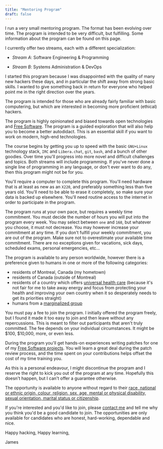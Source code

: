 ```yaml
---
title: "Mentoring Program"
draft: false
---
```


I run a very small mentoring program. The format has been evolving over time.
The program is intended to be very difficult, but fulfilling. Some information
about the program can be found on this page.

I currently offer two streams, each with a different specialization:

* _Stream A_: Software Engineering & Programming

* _Stream B_: Systems Administration & DevOps

I started this program because I was disappointed with the quality of many new
hackers these days, and in particular the shift away from strong basic skills. I
wanted to give something back in return for everyone who helped point me in the
right direction over the years.

The program is intended for those who are already fairly familiar with basic
computering, but which are interested in becoming more proficient (ethical)
hackers.

The program is highly opinionated and biased towards open technologies and [Free
Software](https://www.gnu.org/philosophy/free-sw.html). The program is a guided
exploration that will also help you to become a better autodidact. This is an
essential skill if you want to work on modern, high-end technologies.

The course begins by getting you up to speed with the basic `GNU+Linux`
technology stack, `IRC` and `Libera.chat`, `git`, `bash`, and a bunch of other
goodies. Over time you'll progress into more novel and difficult challenges and
topics. Both streams will include programming. If you've never done a single
line of programming in any language, or don't ever want to do any, then this
program might not be for you.

You'll require a computer to complete this program. You'll need hardware that is
at least as new as an `X220`, and preferably something less than five years old.
You'll need to be able to erase it completely, so make sure your data is backed
up elsewhere. You'll need routine access to the internet in order to participate
in the program.

The program runs at your own pace, but requires a weekly time commitment. You
must decide the number of hours you will put into the program every week. You
may select between `one` and `168`, but whatever you choose, it must not
decrease. You may however increase your commitment at any time. If you don't
fulfill your weekly commitment, you are out of the program. Make sure not to
overestimate your available time commitment. There are no exceptions given for
vacations, sick days, scheduled exams, personal emergencies, etc...

The program is available to any person worldwide, however there is a preference
given to humans in one or more of the following categories:

* residents of Montreal, Canada (my hometown)
* residents of Canada (outside of Montreal)
* residents of a country which offers [universal health care](https://en.wikipedia.org/wiki/Universal_health_care)
(because it's not fair for me to take away energy and focus from protecting your
health and improving your own country when it so desperately needs to get its
priorities straight)
* humans from a [marginalized group](https://en.wikipedia.org/wiki/Marginalized_group)

You must pay a fee to join the program. I initially offered the program freely,
but I found it made it too easy to join and then leave without any
repercussions. This is meant to filter out participants that aren't truly
committed. The fee depends on your individual circumstances. It might be $100,
$10,000, more, or even less.

During the program you'll get hands-on experiences writing patches for one of my
[Free Software projects](http://github.com/purpleidea/). You will learn a great
deal during the patch review process, and the time spent on your contributions
helps offset the cost of my time training you.

As this is a personal endeavour, I might discontinue the program and I reserve
the right to kick you out of the program at any time. Hopefully this doesn't
happen, but I can't offer a guarantee otherwise.

The opportunity is available to anyone without regard to their [race, national
or ethnic origin, colour, religion, sex, age, mental or physical disability,
sexual orientation, marital status or citizenship](http://www.justice.gc.ca/eng/rp-pr/cp-pm/just/06.html).

If you're interested and you'd like to join, please [contact me](/contact/) and
tell me why you think you'd be a good candidate to join. The opportunities are
only available for candidates who are honest, hard-working, dependable and nice.

Happy hacking, Happy learning,

James
